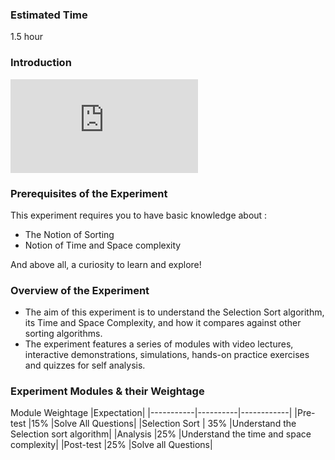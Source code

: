 ### Estimated Time

1.5 hour
### Introduction
<iframe src="https://www.youtube.com/embed/U2uZevltys4" frameborder="0" allow="autoplay; encrypted-media" allowfullscreen></iframe>

### Prerequisites of the Experiment

This experiment requires you to have basic knowledge about :

  -  The Notion of Sorting
  -  Notion of Time and Space complexity

And above all, a curiosity to learn and explore!
### Overview of the Experiment

   - The aim of this experiment is to understand the Selection Sort algorithm, its Time and Space Complexity, and how it compares against other sorting algorithms.
   - The experiment features a series of modules with video lectures, interactive demonstrations, simulations, hands-on practice exercises and quizzes for self analysis.

### Experiment Modules & their Weightage

Module 	Weightage 	|Expectation|
|-----------|----------|------------|
|Pre-test 	|15% 	|Solve All Questions|
|Selection Sort |	35% 	|Understand the Selection sort algorithm|
|Analysis 	|25% 	|Understand the time and space complexity|
|Post-test 	|25% 	|Solve all Questions|


